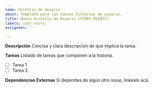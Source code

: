 ```yaml
---
name: Historia de Usuario
about: Template para las nuevas historias de usuario.
title: Nueva Historia de Usuario [STORY_POINTS]
labels: user-story
assignees: ''

---
```


**Descripción**
Concisa y clara descripción de que implica la tarea.

**Tareas**
Listado de tareas que componen a la historia.

- [ ] Tarea 1
- [ ] Tarea 2

**Dependencias Externas**
Si dependes de algún otro issue, linkealo acá.
